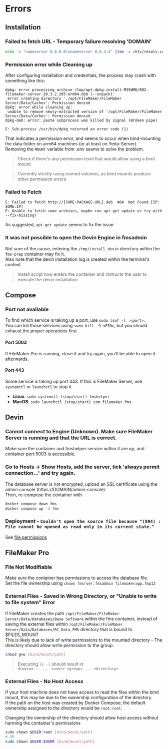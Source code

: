# Errors
## Installation
### Failed to fetch URL - Temporary failure resolving 'DOMAIN'
```sh
echo -e "nameserver 8.8.8.8\nnameserver 8.8.4.4" |tee -a /etc/resolv.conf
```

### Permission error while Cleaning up 
After configuring installation and credentials, the process may crash with something like this:
```
dpkg: error processing archive /tmp/apt-dpkg-install-M35WM6/092-filemaker-server-20.3.2.205-arm64.deb (--unpack):
 error creating directory './opt/FileMaker/FileMaker Server/Data/Caches': Permission denied
dpkg: error while cleaning up:
 unable to remove newly-extracted version of '/opt/FileMaker/FileMaker Server/Data/Caches': Permission denied
dpkg-deb: error: paste subprocess was killed by signal (Broken pipe)

E: Sub-process /usr/bin/dpkg returned an error code (1)
```

That indicates a permission error, and seems to occur when bind-mounting the data folder on arm64 machines (or at least on Yeda-Server).<br>
Removing the `MOUNT` variable from .env seems to solve the problem.
> Check if there's any permission level that would allow using a bind mount

> Currently strictly using named volumes, as bind mounts produce other permission errors

### Failed to Fetch
```console
E: Failed to fetch http://[SOME-PACKAGE-URL].deb  404  Not Found [IP: SOME.IP]
E: Unable to fetch some archives, maybe run apt-get update or try with --fix-missing?
```
As suggested, `apt-get update` seems to fix the issue

### It was not possible to open the Devin Engine in fmsadmin
Not sure of the cause, entering the `/tmp/install_devin` directory within the `fms-prep` container may fix it.<br>
Also note that the devin installation log is created within the terminal's context.
> Install script now enters the container and instructs the user to execute the devin installation

## Compose
### Port not available
To find which service is taking up a port, use `sudo lsof -l :<port>`.<br>
You can kill those services using `sudo kill -9 <PID>`, but you should exhaust the proper operations first

#### Port 5003
If FileMaker Pro is running, close it and try again, you'll be able to open it afterwards.

#### Port 443
Some service is taking up port 443. If this is FileMaker Server, use `systemctl` or `launchctl` to stop it.<br>
- **Linux**: `sudo systemctl (stop/start) fmshelper`
- **MacOS**: `sudo launchctl (stop/start) com.filemaker.fms`

## Devin
### Cannot connect to Engine (Unknown). Make sure FileMaker Server is running and that the URL is correct.
Make sure the container and fmshelper service within it are up, and container port 5003 is accessible.

### Go to Hosts -> Show Hosts, add the server, tick 'always permit connection...' and try again.
The database server is not encrypted, upload an SSL certificate using the admin console (https://DOMAIN/admin-console).<br>
Then, re-compose the container with 
```sh
docker compose down fms
docker compose up -d fms
```

### Deployment - `Couldn't open the source file because "(804) : File cannot be opened as read only in its current state."`
See [file permissions](#file-not-modifiable)

## FileMaker Pro
### File Not Modifiable
Make sure the container has permissions to access the database file.<br>
Set the file ownership using `chown fmsrver:fmsadmin filemakerapp.fmp12`

### External Files - Saved in Wrong Directory, or "Unable to write to file system" Error
If FileMaker creates the path `/opt/FileMaker/FileMaker Server/Data/Databases/Base Software` within the fms container, instead of saving the external files within `/opt/FileMaker/FileMaker Server/Data/Databases/RC_Data_FMS` directory that is bound to $FILES_MOUNT<br>
This is likely due to lack of write permissions to the mounted directory - The directory should allow write permission to the group.
```sh
chmod g+w [bind/mount/path]
```

> Executing `ls -l` should result in:<br>
> `drwxrwx--- ... <user> <group> ... <directory>`

### External Files - No Host Access
If your host machine does not have access to read the files within the bind mount, this may be due to the ownership configuration of the directory.<br>
If the path on the host was created by Docker Compose, the default ownership assigned to the directory would be `root:root`.

Changing the ownership of the directory should allow host access without harming the container's permissions
```sh
sudo chown $USER:root [bind/mount/path]
# OR
sudo chown $USER:$USER [bind/mount/path]
```

